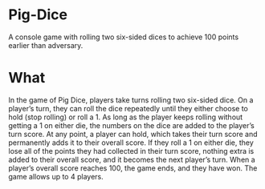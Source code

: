 # Pig-Dice
A console game with rolling two six-sided dices to achieve 100 points earlier than adversary. 

# What
In the game of Pig Dice, players take turns rolling two six-sided dice. On a player’s turn, they can roll the dice repeatedly until they either choose to hold (stop rolling) or 
roll a 1. As long as the player keeps rolling without getting a 1 on either die, the numbers on the dice are added to the player’s turn score. At any point, a player can hold, 
which takes their turn score and permanently adds it to their overall score. If they roll a 1 on either die, they lose all of the points they had collected in their turn score, 
nothing extra is added to their overall score, and it becomes the next player’s turn. When a player’s overall score reaches 100, the game ends, and they have won. The game allows
up to 4 players.
